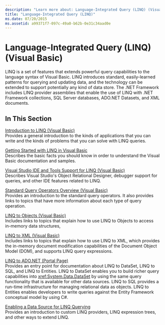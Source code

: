 ```yaml
---
description: "Learn more about: Language-Integrated Query (LINQ) (Visual Basic)"
title: "Language-Integrated Query (LINQ)"
ms.date: 07/20/2015
ms.assetid: a99371f7-097c-49a0-b62b-0e31c34aad0e
---
```

# Language-Integrated Query (LINQ) (Visual Basic)

LINQ is a set of features that extends powerful query capabilities to the language syntax of Visual Basic. LINQ introduces standard, easily-learned patterns for querying and updating data, and the technology can be extended to support potentially any kind of data store.  The .NET Framework includes LINQ provider assemblies that enable the use of LINQ with .NET Framework collections, SQL Server databases, ADO.NET Datasets, and XML documents.  
  
## In This Section  

 [Introduction to LINQ (Visual Basic)](introduction-to-linq.md)  
 Provides a general introduction to the kinds of applications that you can write and the kinds of problems that you can solve with LINQ queries.  
  
 [Getting Started with LINQ in Visual Basic](getting-started-with-linq.md)  
 Describes the basic facts you should know in order to understand the Visual Basic documentation and samples.  
  
 [Visual Studio IDE and Tools Support for LINQ (Visual Basic)](visual-studio-ide-and-tools-support-for-linq.md)  
 Describes Visual Studio's Object Relational Designer, debugger support for queries, and other IDE features related to LINQ.  
  
 [Standard Query Operators Overview (Visual Basic)](standard-query-operators-overview.md)  
 Provides an introduction to the standard query operators. It also provides links to topics that have more information about each type of query operation.  
  
 [LINQ to Objects (Visual Basic)](linq-to-objects.md)  
 Includes links to topics that explain how to use LINQ to Objects to access in-memory data structures,  
  
 [LINQ to XML (Visual Basic)](../../../../standard/linq/linq-xml-overview.md)  
 Includes links to topics that explain how to use LINQ to XML, which provides the in-memory document modification capabilities of the Document Object Model (DOM), and supports LINQ query expressions.  
  
 [LINQ to ADO.NET (Portal Page)](linq-to-adonet-portal-page.md)  
 Provides an entry point for documentation about LINQ to DataSet, LINQ to SQL, and LINQ to Entities. LINQ to DataSet enables you to build richer query capabilities into <xref:System.Data.DataSet> by using the same query functionality that is available for other data sources. LINQ to SQL provides a run-time infrastructure for managing relational data as objects. LINQ to Entities enables developers to write queries against the Entity Framework conceptual model by using C#.  
  
 [Enabling a Data Source for LINQ Querying](enabling-a-data-source-for-linq-querying.md)  
 Provides an introduction to custom LINQ providers, LINQ expression trees, and other ways to extend LINQ.
